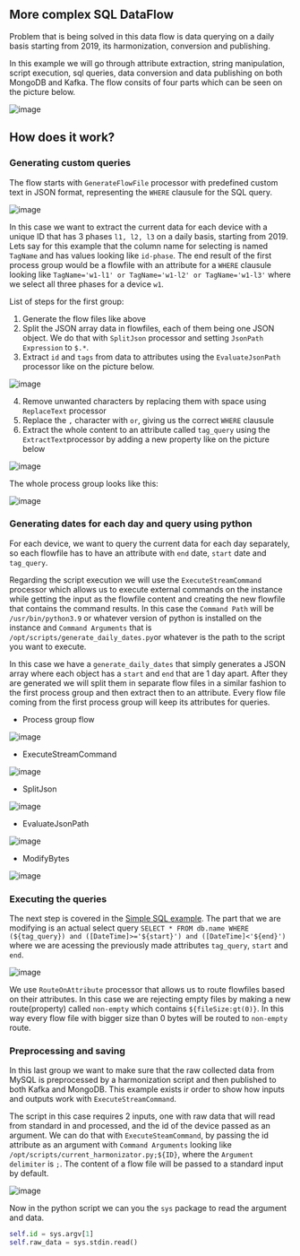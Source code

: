 ## More complex SQL DataFlow
Problem that is being solved in this data flow is data querying on a daily basis starting from 2019, its harmonization, conversion and publishing.

In this example we will go through attribute extraction, string manipulation, script execution, sql queries, data conversion and data publishing on both MongoDB and Kafka.
The flow consits of four parts which can be seen on the picture below. 

![image](https://user-images.githubusercontent.com/90190347/189384300-91d32e54-cd04-4b9b-a3a1-836ebffaea02.png)

## How does it work?
### Generating custom queries
The flow starts with ```GenerateFlowFile``` processor with predefined custom text in JSON format, representing the ```WHERE``` clausule for the SQL query. 

![image](https://user-images.githubusercontent.com/90190347/189371479-3ace7e2a-8717-4c08-8503-76b7d3fd62c9.png)

In this case we want to extract the current data for each device with a unique ID that has 3 phases ```l1, l2, l3``` on a daily basis, starting from 2019. Lets say for this example that the column name for selecting is named ```TagName``` and has values looking like ```id-phase```. The end result of the first process group would be a flowfile with an attribute for a ```WHERE``` clausule looking like ```TagName='w1-l1' or TagName='w1-l2' or TagName='w1-l3'``` where we select all three phases for a device ```w1```.

List of steps for the first group:
  1.  Generate the flow files like above
  2.  Split the JSON array data in flowfiles, each of them being one JSON object. We do that with ```SplitJson``` processor and setting ```JsonPath Expression``` to ```$.*```. 
  3.  Extract ```id``` and ```tags``` from data to attributes using the ```EvaluateJsonPath``` processor like on the picture below. 
  
  ![image](https://user-images.githubusercontent.com/90190347/189374893-48e1695e-0b18-40c4-be33-1f9febe6cde3.png)
  
  4.  Remove unwanted characters by replacing them with space using ```ReplaceText``` processor
  5.  Replace the ```,``` character with ```or```, giving us the correct ```WHERE``` clausule
  6.  Extract the whole content to an attribute called ```tag_query``` using the ```ExtractText```processor by adding a new property like on the picture below
 
  ![image](https://user-images.githubusercontent.com/90190347/189376504-0962dabf-6a89-47e9-865f-b7359e406139.png)
  
  The whole process group looks like this:
  
  ![image](https://user-images.githubusercontent.com/90190347/189376833-947b8f7f-d0c0-42df-a476-18407cb80fdf.png)


### Generating dates for each day and query using python
For each device, we want to query the current data for each day separately, so each flowfile has to have an attribute with ```end``` date, ```start``` date and ```tag_query```.

Regarding the script execution we will use the ```ExecuteStreamCommand``` processor which allows us to execute external commands on the instance while getting the input as the flowfile content and creating the new flowfile that contains the command results. In this case the ```Command Path``` will be ```/usr/bin/python3.9``` or whatever version of python is installed on the instance and ```Command Arguments``` that is ```/opt/scripts/generate_daily_dates.py```or whatever is the path to the script you want to execute.

In this case we have a ```generate_daily_dates``` that simply generates a JSON array where each object has a ```start``` and ```end``` that are 1 day apart. After they are generated we will split them in separate flow files in a similar fashion to the first process group and then extract then to an attribute. Every flow file coming from the first process group will keep its attributes for queries.

- Process group flow

![image](https://user-images.githubusercontent.com/90190347/189381407-7bb475ef-79d0-43b8-b0ed-43b2e5a869e8.png)

- ExecuteStreamCommand

![image](https://user-images.githubusercontent.com/90190347/189382485-9b87cd48-ab45-47c4-918f-53c80aef374d.png)

- SplitJson

![image](https://user-images.githubusercontent.com/90190347/189382522-6a324565-a74a-4eeb-b769-1bacabe3c1f9.png)
 
- EvaluateJsonPath

![image](https://user-images.githubusercontent.com/90190347/189382580-93b59395-d05d-428c-a22a-1420c6d468af.png)

- ModifyBytes

![image](https://user-images.githubusercontent.com/90190347/189382617-bca4e201-abcb-40d2-9eba-3bfe6ea35f20.png)

### Executing the queries
The next step is covered in the [Simple SQL example](https://github.com/I-NERGY/NiFi-Dataflow-templates-and-scripts/tree/developnikola/SQL/SimpleSql). The part that we are modifying is an actual select query 
```SELECT * FROM db.name WHERE (${tag_query}) and ([DateTime]>='${start}') and ([DateTime]<'${end}')``` where we are acessing the previously made attributes ```tag_query```, ```start``` and ```end```.

![image](https://user-images.githubusercontent.com/90190347/189383939-7928d389-4f14-4738-85c3-cadab3686675.png)

We use ```RouteOnAttribute``` processor that allows us to route flowfiles based on their attributes. In this case we are rejecting empty files by making a new route(property) called ```non-empty``` which contains ```${fileSize:gt(0)}```. In this way every flow file with bigger size than 0 bytes will be routed to ```non-empty``` route.

### Preprocessing and saving
In this last group we want to make sure that the raw collected data from MySQL is preprocessed by a harmonization script and then published to both Kafka and MongoDB. 
This example exists ir order to show how inputs and outputs work with ```ExecuteStreamCommand```.

The script in this case requires 2 inputs, one with raw data that will read from standard in and processed, and the id of the device passed as an argument. We can do that with ```ExecuteSteamCommand```, by passing the id attribute as an argument with ```Command Arguments``` looking like ```/opt/scripts/current_harmonizator.py;${ID}```, where the ```Argument delimiter``` is ```;```. The content of a flow file will be passed to a standard input by default.

![image](https://user-images.githubusercontent.com/90190347/189388542-43d8c609-7841-4ffe-aa8c-1634c8a3c9e0.png)

Now in the python script we can you the ```sys``` package to read the argument and data.

```python
self.id = sys.argv[1]
self.raw_data = sys.stdin.read()
```



